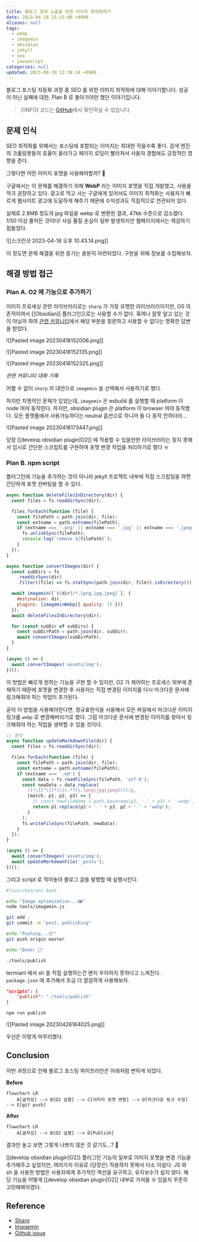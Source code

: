 ```yaml
---
title: 블로그 검색 노출을 위한 이미지 최적화하기
date: 2023-04-18 15:15:00 +0900
aliases: null
tags:
  - webp
  - imagemin
  - obsidian
  - jekyll
  - seo
  - javascript
categories: null
updated: 2023-08-19 12:38:14 +0900
---
```


블로그 포스팅 자동화 과정 중 SEO 를 위한 이미지 최적화에 대해 이야기합니다. 성공이 아닌 실패에 대한, Plan B 로 돌아가야만 했던 이야기입니다.

> [!INFO]
> 코드는 [GitHub](https://github.com/songkg7/songkg7.github.io/tree/master/tools)에서 확인하실 수 있습니다.

## 문제 인식

SEO 최적화를 위해서는 포스팅에 포함되는 이미지는 최대한 작을수록 좋다. 검색 엔진의 크롤링봇들의 효율이 올라가고 페이지 로딩이 빨라져서 사용자 경험에도 긍정적인 영향을 준다.

그렇다면 어떤 이미지 포맷을 사용해야할까? 🤔

구글에서는 이 문제를 해결하기 위해 **WebP** 라는 이미지 포맷을 직접 개발했고, 사용을 적극 권장하고 있다. 광고로 먹고 사는 구글에게 있어서도 이미지 최적화는 사용자가 빠르게 웹사이트 광고에 도달하게 해주기 때문에 수익성과도 직접적으로 연관되어 있다.

실제로 2.8MB 정도의 jpg 파일을 webp 로 변환한 결과, 47kb 수준으로 감소했다. 1/50 이상 줄어든 것이다! 사실 품질 손실이 일부 발생하지만 웹페이지에서는 체감하기 힘들었다.

![[스크린샷 2023-04-18 오후 10.43.14.png]]

이 정도면 문제 해결을 위한 동기는 충분히 마련되었다. 구현을 위해 정보를 수집해보자.

## 해결 방법 접근

### Plan A. O2 에 기능으로 추가하기

이미지 프로세싱 관련 라이브러리로는 `sharp` 가 가장 유명한 라이브러리이지만, OS 의존적이여서 [[Obsidian]] 플러그인으로는 사용할 수가 없다. 혹여나 잘못 알고 있는 것이 아닐까 하여 [관련 커뮤니티]()에서 해당 부분을 질문하고 사용할 수 없다는 명확한 답변을 받았다.

![[Pasted image 20230418152006.png]]

![[Pasted image 20230418152135.png]]

![[Pasted image 20230418152325.png]]

_관련 커뮤니티 대화 기록_

어쩔 수 없이 `sharp` 의 대안으로 `imagemin` 을 선택해서 사용하기로 했다.

하지만 치명적인 문제가 있었는데, `imagemin` 은 esbuild 를 실행할 때 platform 이 node 여야 동작한다. 하지만, obsidian plugin 은 platform 이 browser 여야 동작했다. 모든 플랫폼에서 사용가능하다는 neutral 옵션으로 하니까 둘 다 동작 안하더라...

![[Pasted image 20230418173447.png]]

당장 [[develop obsidian plugin|O2]] 에 적용할 수 있을만한 라이브러리는 찾지 못해서 임시로 간단한 스크립트를 구현하여 포맷 변경 작업을 처리하기로 했다 ㅠ

### Plan B. npm script

플러그인에 기능을 추가하는 것이 아니라 jekyll 프로젝트 내부에 직접 스크립팅을 하면 간단하게 포맷 컨버팅을 할 수 있다.

```javascript
async function deleteFilesInDirectory(dir) {
  const files = fs.readdirSync(dir);

  files.forEach(function (file) {
    const filePath = path.join(dir, file);
    const extname = path.extname(filePath);
    if (extname === '.png' || extname === '.jpg' || extname === '.jpeg') {
      fs.unlinkSync(filePath);
      console.log(`remove ${filePath}`);
    }
  });
}

async function convertImages(dir) {
  const subDirs = fs
    .readdirSync(dir)
    .filter((file) => fs.statSync(path.join(dir, file)).isDirectory());

  await imagemin([`${dir}/*.{png,jpg,jpeg}`], {
    destination: dir,
    plugins: [imageminWebp({ quality: 75 })]
  });
  await deleteFilesInDirectory(dir);

  for (const subDir of subDirs) {
    const subDirPath = path.join(dir, subDir);
    await convertImages(subDirPath);
  }
}

(async () => {
  await convertImages('assets/img');
})();
```

이 방법은 빠르게 원하는 기능을 구현 할 수 있지만, O2 가 제어하는 프로세스 외부에 존재하기 때문에 포맷을 변경한 후 사용자는 직접 변경된 이미지를 다시 마크다운 문서에 링크해줘야 하는 작업이 추가된다.

굳이 이 방법을 사용해야한다면, 정규표현식을 사용해서 모든 파일에서 마크다운 이미지 링크를 `webp` 로 변경해버리기로 했다. 그럼 마크다운 문서에 변경된 이미지를 찾아서 링크해줘야 하는 작업을 생략할 수 있을 것이다.

```javascript
// 중략
async function updateMarkdownFile(dir) {
  const files = fs.readdirSync(dir);

  files.forEach(function (file) {
    const filePath = path.join(dir, file);
    const extname = path.extname(filePath);
    if (extname === '.md') {
      const data = fs.readFileSync(filePath, 'utf-8');
      const newData = data.replace(
        /(!\[[^\]]*]\((.*?)\.(png|jpg|jpeg)\))/g,
        (match, p1, p2, p3) => {
          // const newFileName = path.basename(p2, '.' + p3) + '.webp';
          return p1.replace(p2 + '.' + p3, p2 + '.' + 'webp');
        }
      );
      fs.writeFileSync(filePath, newData);
    }
  });
}

(async () => {
  await convertImages('assets/img');
  await updateMarkdownFile('_posts');
})();
```

그리고 script 로 적어놓아 블로그 글을 발행할 때 실행시킨다.

```bash
#!/usr/bin/env bash

echo "Image optimization️...🖼️"
node tools/imagemin.js

git add .
git commit -m "post: publishing"

echo "Pushing...📦"
git push origin master

echo "Done! 🎉"
```

```bash
./tools/publish
```

termianl 에서 sh 을 직접 실행하는건 왠지 우아하지 못하다고 느껴진다. `package.json` 에 추가해서 조금 더 깔끔하게 사용해보자.

```json
"scripts": {
    "publish": "./tools/publish"
}
```

```bash
npm run publish
```

![[Pasted image 20230426164025.png]]

우선은 이렇게 마무리했다.

## Conclusion

이번 과정으로 인해 블로그 포스팅 파이프라인은 아래처럼 변하게 되었다.

**Before**

```mermaid
flowchart LR
    A[글작성] --> B[O2 실행] --> C[이미지 포맷 변환] --> D[마크다운 링크 수정] --> E[git push]
```

**After**

```mermaid
flowchart LR
    A[글작성] --> B[O2 실행] --> D[Publish]
```

결과만 놓고 보면 그렇게 나쁘지 않은 것 같기도...? 🤔

[[develop obsidian plugin|O2]] 플러그인 기능의 일부로 이미지 포맷을 변경 기능을 추가해주고 싶었지만, 여러가지 이유로 (당장은) 적용하지 못해서 다소 아쉽다. JS 와 sh 을 사용한 방법은 사용자에게 추가적인 액션을 요구하고, 유지보수가 쉽지 않다. 해당 기능을 어떻게 [[develop obsidian plugin|O2]] 내부로 가져올 수 있을지 꾸준히 고민해봐야겠다.

## Reference

- [Sharp](https://sharp.pixelplumbing.com/)
- [Imagemin](https://github.com/imagemin/imagemin)
- [Github issue](https://github.com/songkg7/o2/issues/99)
